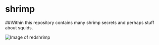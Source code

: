 # shrimp

##Within this repository contains many shrimp secrets and perhaps stuff about squids.

![Image of redshrimp](C:\Users\acryl\github\shrimp\pictures\redshrimp.jpg)
